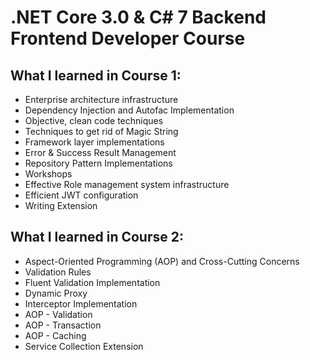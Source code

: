 # .NET Core 3.0 & C# 7 Backend Frontend Developer Course

## What I learned in Course 1:

- Enterprise architecture infrastructure
- Dependency Injection and Autofac Implementation
- Objective, clean code techniques
- Techniques to get rid of Magic String
- Framework layer implementations
- Error & Success Result Management
- Repository Pattern Implementations
- Workshops
- Effective Role management system infrastructure
- Efficient JWT configuration
- Writing Extension

## What I learned in Course 2:

- Aspect-Oriented Programming (AOP) and Cross-Cutting Concerns
- Validation Rules
- Fluent Validation Implementation
- Dynamic Proxy
- Interceptor Implementation
- AOP - Validation
- AOP - Transaction
- AOP - Caching
- Service Collection Extension
